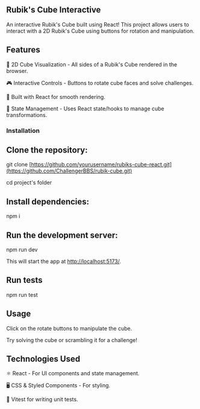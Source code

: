 ## Rubik's Cube Interactive

An interactive Rubik's Cube built using React! This project allows users to interact with a 2D Rubik's Cube using buttons for rotation and manipulation.

## Features

🎨 2D Cube Visualization - All sides of a Rubik's Cube rendered in the browser.

🎮 Interactive Controls - Buttons to rotate cube faces and solve challenges.

🚀 Built with React for smooth rendering.

💾 State Management - Uses React state/hooks to manage cube transformations.

### Installation

## Clone the repository:

git clone [https://github.com/yourusername/rubiks-cube-react.git](https://github.com/ChallengerBBS/rubik-cube.git)

cd project's folder

## Install dependencies:

npm i

## Run the development server:

npm run dev

This will start the app at [ http://localhost:5173/](http://localhost:5173/).

## Run tests

npm run test

## Usage

Click on the rotate buttons to manipulate the cube.

Try solving the cube or scrambling it for a challenge!

## Technologies Used

⚛ React - For UI components and state management.

🖥 CSS & Styled Components - For styling.

🐛 Vitest for writing unit tests.


